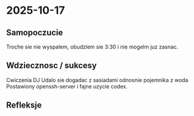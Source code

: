 # 2025-10-17

## Samopoczucie

Troche sie nie wyspalem, obudzlem sie 3:30 i nie mogelm juz zasnac.

## Wdziecznosc / sukcesy

Cwiczenia DJ
Udalo sie dogadac z sasiadami odnosnie pojemnika z woda
Postawiony openssh-server i fajne uzycie codex.

## Refleksje
